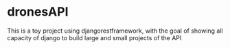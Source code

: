 # dronesAPI
This is a toy project using djangorestframework, with the goal of showing all capacity of django to build large and small projects of the API
